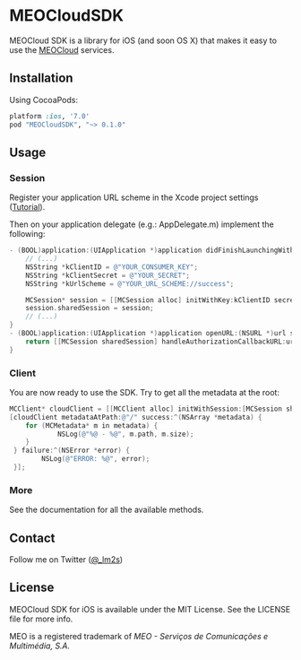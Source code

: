 # MEOCloudSDK

MEOCloud SDK is a library for iOS (and soon OS X) that makes it easy to use the [MEOCloud](https://meocloud.pt) services.

## Installation 

Using CocoaPods:

```ruby
platform :ios, '7.0'
pod "MEOCloudSDK", "~> 0.1.0"
```

## Usage

### Session

Register your application URL scheme in the Xcode project settings ([Tutorial](https://dev.twitter.com/cards/mobile/url-schemes)).

Then on your application delegate (e.g.: AppDelegate.m) implement the following:

```objective-c
- (BOOL)application:(UIApplication *)application didFinishLaunchingWithOptions:(NSDictionary *)launchOptions {
    // (...)
    NSString *kClientID = @"YOUR_CONSUMER_KEY";
    NSString *kClientSecret = @"YOUR_SECRET";
    NSString *kUrlScheme = @"YOUR_URL_SCHEME://success";

    MCSession* session = [[MCSession alloc] initWithKey:kClientID secret:kClientSecret urlScheme:kUrlScheme sandbox:NO];
    session.sharedSession = session;
    // (...)
}
- (BOOL)application:(UIApplication *)application openURL:(NSURL *)url sourceApplication:(NSString *)sourceApplication annotation:(id)annotation {
    return [[MCSession sharedSession] handleAuthorizationCallbackURL:url];
}
```

### Client

You are now ready to use the SDK. Try to get all the metadata at the root:

```objective-c
MCClient* cloudClient = [[MCClient alloc] initWithSession:[MCSession sharedSession]];
[cloudClient metadataAtPath:@"/" success:^(NSArray *metadata) {
    for (MCMetadata* m in metadata) {
            NSLog(@"%@ - %@", m.path, m.size);
    }
 } failure:^(NSError *error) {
        NSLog(@"ERROR: %@", error);
 }];
```

### More

See the documentation for all the available methods.

## Contact

Follow me on Twitter ([@_lm2s](https://twitter.com/_lm2s))

## License

MEOCloud SDK for iOS is available under the MIT License. See the LICENSE file for more info.

MEO is a registered trademark of *MEO - Serviços de Comunicações e Multimédia, S.A.*